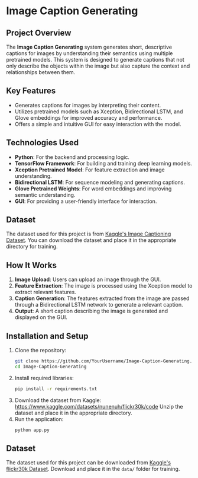 # Image Caption Generating

## Project Overview  
The **Image Caption Generating** system generates short, descriptive captions for images by understanding their semantics using multiple pretrained models. This system is designed to generate captions that not only describe the objects within the image but also capture the context and relationships between them.

## Key Features  
- Generates captions for images by interpreting their content.  
- Utilizes pretrained models such as Xception, Bidirectional LSTM, and Glove embeddings for improved accuracy and performance.  
- Offers a simple and intuitive GUI for easy interaction with the model.  

## Technologies Used  
- **Python**: For the backend and processing logic.  
- **TensorFlow Framework**: For building and training deep learning models.  
- **Xception Pretrained Model**: For feature extraction and image understanding.  
- **Bidirectional LSTM**: For sequence modeling and generating captions.  
- **Glove Pretrained Weights**: For word embeddings and improving semantic understanding.  
- **GUI**: For providing a user-friendly interface for interaction.

## Dataset  
The dataset used for this project is from [Kaggle's Image Captioning Dataset](https://www.kaggle.com/dataset-link). You can download the dataset and place it in the appropriate directory for training.

## How It Works  
1. **Image Upload**: Users can upload an image through the GUI.  
2. **Feature Extraction**: The image is processed using the Xception model to extract relevant features.  
3. **Caption Generation**: The features extracted from the image are passed through a Bidirectional LSTM network to generate a relevant caption.  
4. **Output**: A short caption describing the image is generated and displayed on the GUI.

## Installation and Setup  
1. Clone the repository:  
   ```bash  
   git clone https://github.com/YourUsername/Image-Caption-Generating.git  
   cd Image-Caption-Generating  
2. Install required libraries:
   ```bash
   pip install -r requirements.txt  
3. Download the dataset from Kaggle:
   https://www.kaggle.com/datasets/nunenuh/flickr30k/code
   Unzip the dataset and place it in the appropriate directory.
4. Run the application:
   ```bash
   python app.py
## Dataset
The dataset used for this project can be downloaded from [Kaggle's flickr30k Dataset](https://www.kaggle.com/datasets/hsankesara/flickr-image-dataset). Download and place it in the `data/` folder for training.
